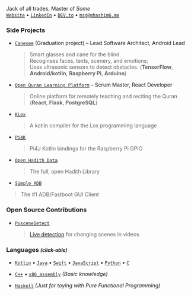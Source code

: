 Jack of all trades, Master of _Some_    
[`Website`](http://mhashim6.me) • [`LinkedIn`](https://www.linkedin.com/in/mhashim6/) • [`DEV.to`](https://dev.to/mhashim6) • [`msg@mhashim6.me`](mailto:msg@mhashim6.me)

### Side Projects

- [`Canesee`](https://github.com/canesee-project) (Graduation project) – Lead Software Architect, Android Lead

  > Smart glasses and cane for the blind. \
  > Recoginses faces, texts, scenery, and emotions; \
  > Uses ultrasonic sensors to detect obstacles.
  > (**TensorFlow**, **Android/kotlin**, **Raspberry Pi**, **Arduino**)

- [`Open Quran Learning Platform`](https://github.com/Open-Quran-Learning) – Scrum Master, React Developer

  > Online platform for remotely teaching and reciting the Quran (**React**, **Flask**, **PostgreSQL**)

- [`KLox`](https://github.com/mhashim6/klox)

  > A kotlin compiler for the Lox programming language

- [`Pi4K`](https://github.com/mhashim6/pi4k)

  > Pi4J Kotlin bindings for the Raspberry Pi GPIO
  
- [`Open Hadith Data`](https://github.com/mhashim6/Open-Hadith-Data)

  > The full, open Hadith Library
  
 - [`Simple ADB`](https://github.com/mhashim6/Simple-ADB)

  > The #1 ADB/Fastboot GUI Client

### Open Source Contributions

- [`PysceneDetect`](https://pyscenedetect.readthedocs.io/en/stable/)

  > [Live detection](https://github.com/Breakthrough/PySceneDetect/pull/151) for changing scenes in videos

### Languages <i style="font-size: small;">(click-able)</i>

- [`Kotlin`](https://github.com/mhashim6?tab=repositories&language=kotlin) • [`Java`](https://github.com/mhashim6?tab=repositories&language=java) • [`Swift`](https://github.com/mhashim6?tab=repositories&language=swift) • [`JavaScript`](https://github.com/mhashim6?tab=repositories&language=javascript) • [`Python`](https://github.com/mhashim6?tab=repositories&language=python) • [`C`](https://github.com/mhashim6?tab=repositories&language=c)

- [`C++`](https://github.com/mhashim6?tab=repositories&language=c%2B%2B) • [`x86_assembly`](https://github.com/mhashim6?tab=repositories&language=assembly) _(Basic knowledge)_

- [`Haskell`](https://github.com/mhashim6?tab=repositories&language=haskell) _(Just for toying with Pure Functional Programming)_
